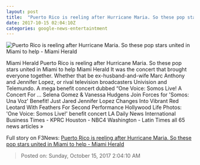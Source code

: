 ```yaml
---
layout: post
title:  "Puerto Rico is reeling after Hurricane Maria. So these pop stars united in Miami to help - Miami Herald"
date: 2017-10-15 02:04:10Z
categories: google-news-entertaintment
---
```


![Puerto Rico is reeling after Hurricane Maria. So these pop stars united in Miami to help - Miami Herald](http://www.miamiherald.com/entertainment/music-news-reviews/6jwdn8/picture178970426/alternates/LANDSCAPE_1140/861396980)

Miami Herald Puerto Rico is reeling after Hurricane Maria. So these pop stars united in Miami to help Miami Herald It was the concert that brought everyone together. Whether that be ex-husband-and-wife Marc Anthony and Jennifer Lopez, or rival television broadcasters Univision and Telemundo. A mega benefit concert dubbed “One Voice: Somos Live! A Concert For ... Selena Gomez & Vanessa Hudgens Join Forces for 'Somos: Una Voz' Benefit! Just Jared Jennifer Lopez Changes Into Vibrant Red Leotard With Feathers For Second Performance Hollywood Life Photos: 'One Voice: Somos Live!' benefit concert LA Daily News International Business Times - KPRC Houston - NBC4 Washington - Latin Times all 65 news articles »


Full story on F3News: [Puerto Rico is reeling after Hurricane Maria. So these pop stars united in Miami to help - Miami Herald](http://www.f3nws.com/n/2BGd4)

> Posted on: Sunday, October 15, 2017 2:04:10 AM
